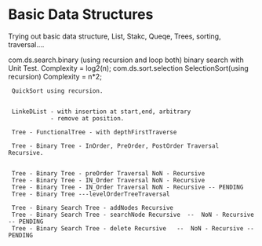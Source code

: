 # Basic Data Structures
Trying out basic data structure, List, Stakc, Queqe, Trees, sorting, traversal....

com.ds.search.binary (using recursion and loop both)
    binary search with Unit Test.  Complexity = log2(n);
com.ds.sort.selection
    SelectionSort(using recursion)
            Complexity = n*2;

     QuickSort using recursion.


     LinkeDList - with insertion at start,end, arbitrary
                - remove at position.

     Tree - FunctionalTree - with depthFirstTraverse

     Tree - Binary Tree - InOrder, PreOrder, PostOrder Traversal Recursive.


     Tree - Binary Tree - preOrder Traversal NoN - Recursive
     Tree - Binary Tree - IN_Order Traversal NoN - Recursive
     Tree - Binary Tree - IN_Order Traversal NoN - Recursive -- PENDING
     Tree - Binary Tree ---levelOrderTreeTraversal

     Tree - Binary Search Tree - addNodes Recursive
     Tree - Binary Search Tree - searchNode Recursive  --  NoN - Recursive -- PENDING
     Tree - Binary Search Tree - delete Recursive   --  NoN - Recursive -- PENDING

